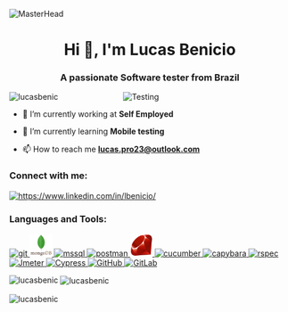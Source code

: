 ![MasterHead](https://vihattechnologies.com/wp-content/uploads/2021/06/Software-Testing-min.gif)
<h1 align="center">Hi 👋, I'm Lucas Benicio</h1>
<h3 align="center">A passionate Software tester from Brazil</h3>
<img align="right" alt="Testing" width="300" src="https://blogger.googleusercontent.com/img/b/R29vZ2xl/AVvXsEiYrJbcL2lHkIQLR42J7S97rXBlEke6e7sH1VoVQqU7y11RFdjml4iPx0Oe04t8GzPYE9cs3jTPsTYEsfPu_Pk3ygRqJdSUcnc0A82nFsCYNByeDcPrfKQBMEFfM41-8GJPM21JYdEoWdg5WT8dbvCe8j56wpVq2dN0LOu5gcxgPnGzRlMsUSEkJqE4/s320/XlO9.gif">

<p align="left"> <img src="https://komarev.com/ghpvc/?username=lucasbenic&label=Profile%20views&color=0e75b6&style=flat" alt="lucasbenic" /> </p>

- 🔭 I’m currently working at **Self Employed**

- 🌱 I’m currently learning **Mobile testing**

- 📫 How to reach me **lucas.pro23@outlook.com**

<h3 align="left">Connect with me:</h3>
<p align="left">
<a href="https://linkedin.com/in//lbenicio/" target="blank"><img align="center" src="https://raw.githubusercontent.com/rahuldkjain/github-profile-readme-generator/master/src/images/icons/Social/linked-in-alt.svg" alt="https://www.linkedin.com/in/lbenicio/" height="30" width="40" /></a>
</p>

<h3 align="left">Languages and Tools:</h3>
<p align="left">
  <a href="https://git-scm.com/" target="_blank" rel="noreferrer" title="Git">
    <img src="https://www.vectorlogo.zone/logos/git-scm/git-scm-icon.svg" alt="git" width="40" height="40"/>
  </a>
  <a href="https://www.mongodb.com/" target="_blank" rel="noreferrer" title="MongoDB">
    <img src="https://raw.githubusercontent.com/devicons/devicon/master/icons/mongodb/mongodb-original-wordmark.svg" alt="mongodb" width="40" height="40"/>
  </a>
  <a href="https://www.microsoft.com/en-us/sql-server" target="_blank" rel="noreferrer" title="Microsoft SQL Server">
    <img src="https://www.svgrepo.com/show/303229/microsoft-sql-server-logo.svg" alt="mssql" width="40" height="40"/>
  </a>
  <a href="https://postman.com" target="_blank" rel="noreferrer" title="Postman">
    <img src="https://www.vectorlogo.zone/logos/getpostman/getpostman-icon.svg" alt="postman" width="40" height="40"/>
  </a>
  <a href="https://www.ruby-lang.org/en/" target="_blank" rel="noreferrer" title="Ruby">
    <img src="https://raw.githubusercontent.com/devicons/devicon/master/icons/ruby/ruby-original.svg" alt="ruby" width="40" height="40"/>
  </a>
  <a href="https://cucumber.io/" target="_blank" rel="noreferrer" title="Cucumber">
    <img src="https://cdn.worldvectorlogo.com/logos/cucumber.svg" alt="cucumber" width="40" height="40"/>
  </a>
  <a href="https://teamcapybara.github.io/capybara/" target="_blank" rel="noreferrer" title="Capybara">
    <img src="https://img.stackshare.io/service/2595/capybara.png" alt="capybara" width="40" height="40"/>
  </a>
  <a href="https://rspec.info/" target="_blank" rel="noreferrer" title="RSpec">
    <img src="https://rspec.info/images/logo_ogp.png" alt="rspec" width="40" height="40"/>
  </a>
   <a href="https://jmeter.apache.org/" target="_blank" rel="noreferrer" title="Jmeter">
    <img src="https://jmeter.apache.org/images/logo.svg" alt="Jmeter" width="60" height="40"/>
  </a>
  <a href="https://www.cypress.io/" target="_blank" rel="noreferrer" title="Cypress">
  <img src="https://www.cypress.io/_astro/navbar-brand.0d71ff96.svg" alt="Cypress" width="60" height="40"/>
</a>
<a href="https://github.com/" target="_blank" rel="noreferrer" title="GitHub">
  <img src="https://github.githubassets.com/images/modules/logos_page/GitHub-Mark.png" alt="GitHub" width="60" height="40"/>
</a>
<a href="https://gitlab.com/" target="_blank" rel="noreferrer" title="GitLab">
  <img src="https://1000logos.net/wp-content/uploads/2023/04/Gitlab-logo-500x281.png" alt="GitLab" width="60" height="40"/>
</a>



</p>



<p><img align="left" src="https://github-readme-stats.vercel.app/api/top-langs?username=lucasbenic&show_icons=true&locale=en&layout=compact" alt="lucasbenic" /></p>

<p>&nbsp;<img align="center" src="https://github-readme-stats.vercel.app/api?username=lucasbenic&show_icons=true&locale=en" alt="lucasbenic" /></p>

<p><img align="center" src="https://github-readme-streak-stats.herokuapp.com/?user=lucasbenic&" alt="lucasbenic" /></p>
